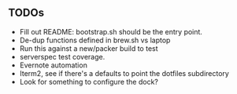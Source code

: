 ## TODOs

* Fill out README: bootstrap.sh should be the entry point.
* De-dup functions defined in brew.sh vs laptop
* Run this against a new/packer build to test
* serverspec test coverage.
* Evernote automation
* Iterm2, see if there's a defaults to point the dotfiles subdirectory
* Look for something to configure the dock?
